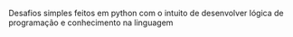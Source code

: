 Desafios simples feitos em python com o intuito de desenvolver lógica de programação e conhecimento na linguagem
